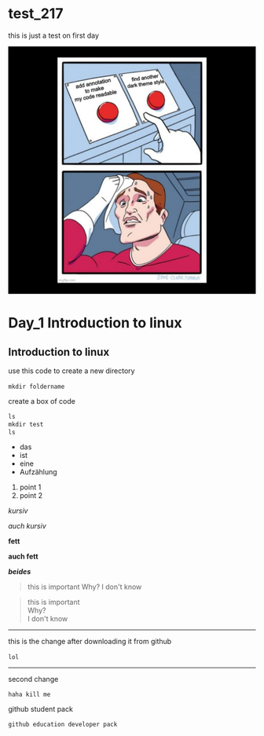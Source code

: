 # test_217
this is just a test on first day


![image](sexy_pics/EssXXfJXIAEvjIr.jpg)


# Day_1 Introduction to linux

## Introduction to linux

use this code to create a new directory

`mkdir foldername`


create a box of code

```
ls
mkdir test
ls
```

- das
- ist
- eine
- Aufzählung

1. point 1
2. point 2


*kursiv*

_auch kursiv_

**fett**

__auch fett__

***beides***


> this is important 
> Why?
> I don't know

>this is important\
>Why?\
>I don't know



----


this is the change after downloading it from github

`lol`


----

second change 

```
haha kill me
```


github student pack

```
github education developer pack
```